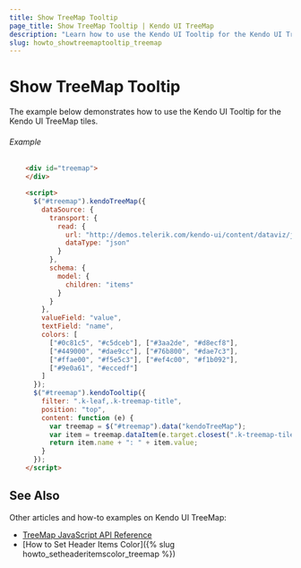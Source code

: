 ```yaml
---
title: Show TreeMap Tooltip
page_title: Show TreeMap Tooltip | Kendo UI TreeMap
description: "Learn how to use the Kendo UI Tooltip for the Kendo UI TreeMap tiles."
slug: howto_showtreemaptooltip_treemap
---
```


# Show TreeMap Tooltip

The example below demonstrates how to use the Kendo UI Tooltip for the Kendo UI TreeMap tiles.

###### Example

```html
    <div id="treemap">
    </div>

    <script>
      $("#treemap").kendoTreeMap({
        dataSource: {
          transport: {
            read: {
              url: "http://demos.telerik.com/kendo-ui/content/dataviz/js/population-usa.json",
              dataType: "json"
            }
          },
          schema: {
            model: {
              children: "items"
            }
          }
        },
        valueField: "value",
        textField: "name",
        colors: [
          ["#0c81c5", "#c5dceb"], ["#3aa2de", "#d8ecf8"],
          ["#449000", "#dae9cc"], ["#76b800", "#dae7c3"],
          ["#ffae00", "#f5e5c3"], ["#ef4c00", "#f1b092"],
          ["#9e0a61", "#eccedf"]
        ]
      });
      $("#treemap").kendoTooltip({
        filter: ".k-leaf,.k-treemap-title",
        position: "top",
        content: function (e) {
          var treemap = $("#treemap").data("kendoTreeMap");
          var item = treemap.dataItem(e.target.closest(".k-treemap-tile"));
          return item.name + ": " + item.value;
        }
      });
    </script>
```

## See Also

Other articles and how-to examples on Kendo UI TreeMap:

* [TreeMap JavaScript API Reference](/api/javascript/dataviz/ui/treemap)
* [How to Set Header Items Color]({% slug howto_setheaderitemscolor_treemap %})

